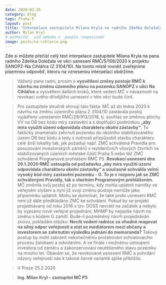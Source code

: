 ```yaml
---
date: 2020-02-26
category: blog
tags: Praha-5
layout: post
title: "Interpelace zastupitele Milana Kryla na radního Zdeňka Doležala ve věci projektu SANOPZ–Na Cihlářce"
author: Milan Kryl
# authorId:  uid nekoho z _people (nepovinné)
image: posts/na-cihlarce.png
---
```


Zde si můžete přečíst celý text interpelace zastupitele Milana Kryla na pana radního Zdeňka Doležala ve věci usnesení RMČ/5/106/2020 k projektu SANOPZ–Na Cihlářce (Z 3104/10). Na tomto místě rovněž zveřejníme písemnou odpověď, kteoru na vznesenou interpelaci obdržíme.

> Vážený pane radní,
> prosím o **vysvětlení změny postoje RMČ k návrhu na změnu územního plánu na pozemku SANOPZ v ulici Na Cihlářce** a vysvětlení dalších kroků, které vedení MČ v návaznosti na revokaci svého dřívějšího usnesení v této věci bude činit.

> Pro zastupitele stručně shrnuji tato fakta: MČ až do ledna 2020 k návrhu na změnu územního plánu Z 3104/10 zastávala postoj vyjádřený usnesením RMČ/29/913/2018, tj. souhlas se změnou plochy VV na OB bez kódu míry zastavění a s doplňující podmínkou **„aby míra využití území odpovídala charakteru okolní zástavby“**. To fakticky znamenalo zahrnutí pozemku do okolního stabilizovaného území OB bez kódu a tedy s nutností přizpůsobit stavbu charakteru celé širší lokality tak, jak požadují např. ZMČ schválená Pravidla pro posuzování investorských záměrů v rezidenčních vilových čtvrtích ve stabilizovaných územích městské části Praha 5 nebo též ZMČ schválené Programové prohlášení RMČ P5. 
> **Revokací usnesení dne 29.1.2020 RMČ ustoupila od požadavku „aby míra využití území odpovídala charakteru okolní zástavby“ a současně schválila velmi vysoký kód míry zastavění pozemku - G.  To je v rozporu jak se ZMČ schválenými Pravidly, tak s vlastním Programovým prohlášením.** MČ změnila svůj postoj až po termínu, kdy mohla uplatnit  námitky ve veřejném slyšení a nyní již svoji změnu postoje nemůže jako připomínku uplatnit. Mohu se domnívat, že také proto usnesení RMČ není již dále předkládáno ZMČ ke schválení. 
> Pokud by se projekt projednávaný od roku 2016 s tzv. DOSS nevrátil na začátek a nebylo by vypsáno nové veřejné projednání, MHMP by nejspíše návrh na změnu s kódem G zamítl. Bude-li pozměněný návrh projednáván znovu, pokládám otázku: **Necítí vedení radnice za vhodné reagovat na silný odpor veřejnosti a stát se mediátorem mezi občany a investorem se zahrnutím výsledku jednání do memoranda?** Takový postup by mohl zabránit nekonečnému protahování schvalovacího procesu žalobami a odvoláními. A ve finále i možnému ustoupení investora od záměru a zakonzervování neutěšeného stavu pozemku na mnoho let. Obávám se, že revokované usnesení RMČ a pohrdání názory veřejnosti nás k takové černé variantě spíše přiblížilo.

> V Praze 25.2.2020

> **Ing. Milan Kryl – zastupitel MČ P5**
